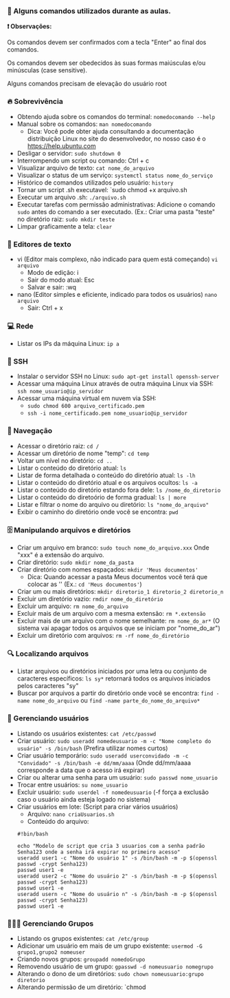 ### 🐧 Alguns comandos utilizados durante as aulas.</p>

**❗ Observações:**

Os comandos devem ser confirmados com a tecla "Enter" ao final dos comandos.</p>
Os comandos devem ser obedecidos às suas formas maiúsculas e/ou minúsculas (case sensitive).</p>
Alguns comandos precisam de elevação do usuário root


### 🔥 Sobrevivência
* Obtendo ajuda sobre os comandos do terminal: `nomedocomando --help`
* Manual sobre os comandos: `man nomedocomando`
  * Dica: Você pode obter ajuda consultando a documentação distribuição Linux no site do desenvolvedor, no nosso caso é o https://help.ubuntu.com
* Desligar o servidor: `sudo shutdown 0`
* Interrompendo um script ou comando: Ctrl + c
* Visualizar arquivo de texto: `cat nome_do_arquivo`
* Visualizar o status de um serviço: `systemctl status nome_do_serviço`
* Histórico de comandos utilizados pelo usuário: `history`
* Tornar um script .sh executavel: `sudo chmod +x arquivo.sh
* Executar um arquivo .sh: `./arquivo.sh`
* Executar tarefas com permissão administrativas: Adicione o comando `sudo` antes do comando a ser executado. (Ex.: Criar uma pasta "teste" no diretório raiz: `sudo mkdir teste`
* Limpar graficamente a tela: `clear`


### 📰 Editores de texto
* vi (Editor mais complexo, não indicado para quem está começando) `vi arquivo`
  * Modo de edição: i
  * Sair do modo atual: Esc
  * Salvar e sair: :wq
* nano (Editor simples e eficiente, indicado para todos os usuários) `nano arquivo`
  * Sair: Ctrl + x  


### 💻 Rede
* Listar os IPs da máquina Linux: `ip a`


### 🔑 SSH
* Instalar o servidor SSH no Linux: `sudo apt-get install openssh-server`
* Acessar uma máquina Linux através de outra máquina Linux via SSH: `ssh nome_usuario@ip_servidor`
* Acessar uma máquina virtual em nuvem via SSH:
  * `sudo chmod 600 arquivo_certificado.pem`
  * `ssh -i nome_certificado.pem nome_usuario@ip_servidor`


### 🧭 Navegação
* Acessar o diretório raiz: `cd /`
* Acessar um diretório de nome "temp": `cd temp`
* Voltar um nível no diretório: `cd ..`
* Listar o conteúdo do diretório atual: `ls`
* Listar de forma detalhada o conteúdo do diretório atual: `ls -lh`
* Listar o conteúdo do diretório atual e os arquivos ocultos: `ls -a`
* Listar o conteúdo do diretório estando fora dele: `ls /nome_do_diretorio`
* Listar o conteúdo do diretoório de forma gradual: `ls | more`
* Listar e filtrar o nome do arquivo ou diretório: `ls "nome_do_arquivo"`
* Exibir o caminho do diretório onde você se encontra: `pwd`



### 🗄️ Manipulando arquivos e diretórios
* Criar um arquivo em branco: `sudo touch nome_do_arquivo.xxx` Onde "xxx" é a extensão do arquivo.
* Criar diretório: `sudo mkdir nome_da_pasta`
* Criar diretório com nomes espaçados: `mkdir 'Meus documentos'`
  * Dica: Quando acessar a pasta Meus documentos você terá que colocar as '' (Ex.: `cd 'Meus documentos'`)
* Criar um ou mais diretórios: `mkdir diretorio_1 diretorio_2 diretorio_n`
* Excluir um diretório vazio: `rmdir nome_do_diretório`
* Excluir um arquivo: `rm nome_do_arquivo`
* Excluir mais de um arquivo com a mesma extensão: `rm *.extensão`
* Excluir mais de um arquivo com o nome semelhante: `rm nome_do_ar*` (O sistema vai apagar todos os arquivos que se iniciam por "nome_do_ar")
* Excluir um diretório com arquivos: `rm -rf nome_do_diretório`


### 🔍 Localizando arquivos
* Listar arquivos ou diretórios iniciados por uma letra ou conjunto de caracteres específicos: `ls sy*` retornará todos os arquivos iniciados pelos caracteres "sy"
* Buscar por arquivos a partir do diretório onde você se encontra: `find -name nome_do_arquivo` ou `find -name parte_do_nome_do_arquivo*`


### 👱 Gerenciando usuários
* Listando os usuários existentes: `cat /etc/passwd`
* Criar usuário: `sudo useradd nomedeusuario -m -c "Nome completo do usuário" -s /bin/bash` (Prefira utilizar nomes curtos)
* Criar usuário temporário: `sudo useradd userconvidado -m -c "Convidado" -s /bin/bash -e dd/mm/aaaa` (Onde dd/mm/aaaa corresponde a data que o acesso irá expirar)
* Criar ou alterar uma senha para um usuário: `sudo passwd nome_usuario`
* Trocar entre usuários: `su nome_usuario`
* Excluir usuário: `sudo userdel -f nomedeusuario` (-f força a exclusão caso o usuário ainda esteja logado no sistema)
* Criar usuários em lote: (Script para criar vários usuários)
  * Arquivo: `nano criaUsuarios.sh`
  * Conteúdo do arquivo:
  ```
  #!bin/bash
  
  echo "Modelo de script que cria 3 usuarios com a senha padrão Senha123 onde a senha irá expirar no primeiro acesso"
  useradd user1 -c "Nome do usuário 1" -s /bin/bash -m -p $(openssl passwd -crypt Senha123)
  passwd user1 -e
  useradd user2 -c "Nome do usuário 2" -s /bin/bash -m -p $(openssl passwd -crypt Senha123)
  passwd user1 -e
  useradd usern -c "Nome do usuário n" -s /bin/bash -m -p $(openssl passwd -crypt Senha123)
  passwd user1 -e
  ```


### 🧑‍🤝‍🧑 Gerenciando Grupos
* Listando os grupos existentes: `cat /etc/group`
* Adicionar um usuário em mais de um grupo existente: `usermod -G grupo1,grupo2 nomeuser`
* Criando novos grupos: `groupadd nomedoGrupo`
* Removendo usuário de um grupo: `gpasswd -d nomeusuario nomegrupo`
* Alterando o dono de um diretórios: `sudo chown nomeusuario:grupo diretorio`
* Alterando permissão de um diretório: `chmod 
